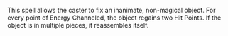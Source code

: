 This spell allows the caster to fix an inanimate, non-magical object. For every point of Energy Channeled, the object regains two Hit Points. If the object is in multiple pieces, it reassembles itself.